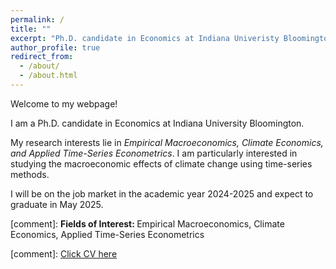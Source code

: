 ```yaml
---
permalink: /
title: ""
excerpt: "Ph.D. candidate in Economics at Indiana Univeristy Bloomington"
author_profile: true
redirect_from: 
  - /about/
  - /about.html
---
```

Welcome to my webpage! 

I am a Ph.D. candidate in Economics at Indiana University Bloomington.  

My research interests lie in _Empirical Macroeconomics, Climate Economics, and Applied Time-Series Econometrics_. I am particularly interested in studying the macroeconomic effects of climate change using time-series methods. 

I will be on the job market in the academic year 2024-2025 and expect to graduate in May 2025.

[comment]: <strong>Fields of Interest: </strong>  Empirical Macroeconomics, Climate Economics, Applied Time-Series Econometrics

[comment]: [Click CV here](/files/HSKim_CV.pdf)

